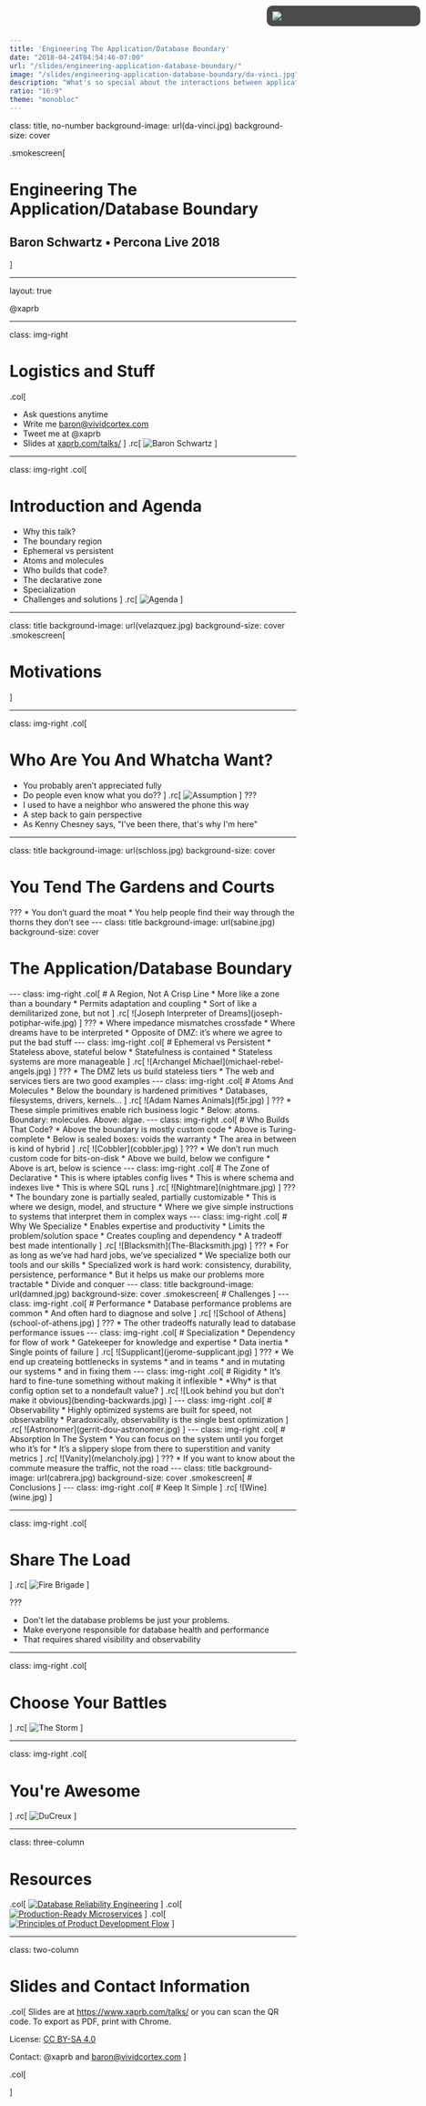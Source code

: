 ```yaml
---
title: 'Engineering The Application/Database Boundary'
date: "2018-04-24T04:54:46-07:00"
url: "/slides/engineering-application-database-boundary/"
image: "/slides/engineering-application-database-boundary/da-vinci.jpg"
description: "What's so special about the interactions between applications and databases?"
ratio: "16:9"
theme: "monobloc"
---
```

class: title, no-number
background-image: url(da-vinci.jpg)
background-size: cover

.smokescreen[
# Engineering The Application/Database Boundary 
## Baron Schwartz &bullet; Percona Live 2018
]

<div style="position: absolute; right: 10px; top: 10px; width: 250px;
background-color: rgba(0,0,0,.7); padding: 10px; border-radius: 10px">
<img src=vividcortex-horizontal-white-rgb.svg>
</div>

---
layout: true
<div class="remark-slide-number" style="left: 20px; right: unset">@xaprb</div>

---
class: img-right
# Logistics and Stuff
.col[
- Ask questions anytime
- Write me baron@vividcortex.com
- Tweet me at @xaprb
- Slides at [xaprb.com/talks/](https://www.xaprb.com/talks/)
]
.rc[
![Baron Schwartz](headshot.jpg)
]

---
class: img-right
.col[
# Introduction and Agenda
* Why this talk?
* The boundary region
* Ephemeral vs persistent
* Atoms and molecules
* Who builds that code?
* The declarative zone
* Specialization
* Challenges and solutions
]
.rc[
![Agenda](agenda.jpg)
]

---
class: title
background-image: url(velazquez.jpg)
background-size: cover
.smokescreen[
# Motivations
]

---
class: img-right
.col[
# Who Are You And Whatcha Want?
* You probably aren’t appreciated fully
* Do people even know what you do??
]
.rc[
![Assumption](assumption.jpg)
]
???
* I used to have a neighbor who answered the phone this way
* A step back to gain perspective
* As Kenny Chesney says, "I've been there, that's why I'm here"

---
class: title
background-image: url(schloss.jpg)
background-size: cover
<div class="smokescreen" style="top:20px">
<h1>You Tend The Gardens and Courts</h1>
</div>
???
* You don’t guard the moat
* You help people find their way through the thorns they don’t see
---
class: title
background-image: url(sabine.jpg)
background-size: cover
<div class="smokescreen" style="top:67%">
<h1>The Application/Database Boundary</h1>
</div>
---
class: img-right
.col[
# A Region, Not A Crisp Line
* More like a zone than a boundary
* Permits adaptation and coupling
* Sort of like a demilitarized zone, but not
]
.rc[
![Joseph Interpreter of Dreams](joseph-potiphar-wife.jpg)
]
???
* Where impedance mismatches crossfade
* Where dreams have to be interpreted
* Opposite of DMZ: it’s where we agree to put the bad stuff
---
class: img-right
.col[
# Ephemeral vs Persistent
* Stateless above, stateful below
* Statefulness is contained
* Stateless systems are more manageable
]
.rc[
![Archangel Michael](michael-rebel-angels.jpg)
]
???
* The DMZ lets us build stateless tiers
* The web and services tiers are two good examples
---
class: img-right
.col[
# Atoms And Molecules
* Below the boundary is hardened primitives
* Databases, filesystems, drivers, kernels...
]
.rc[
![Adam Names Animals](f5r.jpg)
]
???
* These simple primitives enable rich business logic
* Below: atoms. Boundary: molecules. Above: algae.
---
class: img-right
.col[
# Who Builds That Code?
* Above the boundary is mostly custom code
* Above is Turing-complete
* Below is sealed boxes: voids the warranty
* The area in between is kind of hybrid
]
.rc[
![Cobbler](cobbler.jpg)
]
???
* We don’t run much custom code for bits-on-disk
* Above we build, below we configure
* Above is art, below is science
---
class: img-right
.col[
# The Zone of Declarative
* This is where iptables config lives
* This is where schema and indexes live
* This is where SQL runs
]
.rc[
![Nightmare](nightmare.jpg)
]
???
* The boundary zone is partially sealed, partially customizable
* This is where we design, model, and structure
* Where we give simple instructions to systems that interpret them in complex ways
---
class: img-right
.col[
# Why We Specialize
* Enables expertise and productivity
* Limits the problem/solution space
* Creates coupling and dependency
* A tradeoff best made intentionally
]
.rc[
![Blacksmith](The-Blacksmith.jpg)
]
???
* For as long as we’ve had hard jobs, we’ve specialized
* We specialize both our tools and our skills
* Specialized work is hard work: consistency, durability, persistence, performance
* But it helps us make our problems more tractable
* Divide and conquer
---
class: title
background-image: url(damned.jpg)
background-size: cover
.smokescreen[
# Challenges
]
---
class: img-right
.col[
# Performance
* Database performance problems are common
* And often hard to diagnose and solve
]
.rc[
![School of Athens](school-of-athens.jpg)
]
???
* The other tradeoffs naturally lead to database performance issues
---
class: img-right
.col[
# Specialization
* Dependency for flow of work
* Gatekeeper for knowledge and expertise
* Data inertia
* Single points of failure
]
.rc[
![Supplicant](jerome-supplicant.jpg)
]
???
* We end up createing bottlenecks in systems
* and in teams
* and in mutating our systems
* and in fixing them
---
class: img-right
.col[
# Rigidity
* It’s hard to fine-tune something without making it inflexible
* *Why* is that config option set to a nondefault value?
]
.rc[
![Look behind you but don't make it obvious](bending-backwards.jpg)
]
---
class: img-right
.col[
# Observability
* Highly optimized systems are built for speed, not observability
* Paradoxically, observability is the single best optimization
]
.rc[
![Astronomer](gerrit-dou-astronomer.jpg)
]
---
class: img-right
.col[
# Absorption In The System
* You can focus on the system until you forget who it’s for
* It’s a slippery slope from there to superstition and vanity metrics
]
.rc[
![Vanity](melancholy.jpg)
]
???
* If you want to know about the commute measure the traffic, not the road
---
class: title
background-image: url(cabrera.jpg)
background-size: cover
.smokescreen[
# Conclusions
]
---
class: img-right
.col[
# Keep It Simple
]
.rc[
![Wine](wine.jpg)
]

---
class: img-right
.col[
# Share The Load
]
.rc[
![Fire Brigade](fire-brigade.jpg)
]

???
- Don't let the database problems be just your problems.
- Make everyone responsible for database health and performance
- That requires shared visibility and observability

---
class: img-right
.col[
# Choose Your Battles
]
.rc[
![The Storm](1880_Pierre_Auguste_Cot_-_The_Storm.jpg)
]

---
class: img-right
.col[
# You're Awesome
]
.rc[
![DuCreux](ducreux1.jpg)
]

---
class: three-column
# Resources

.col[
[![Database Reliability Engineering](smartmockups_jgdsglb7.jpg)](https://www.amazon.com/Database-Reliability-Engineering-Designing-Operating/dp/1491925949?tag=xaprb-20)
]
.col[
[![Production-Ready Microservices](smartmockups_jgdsp7xk.jpg)](https://www.amazon.com/Production-Ready-Microservices/dp/1491965975?tag=xaprb-20)
]
.col[
[![Principles of Product Development Flow](smartmockups_jgdsudi9.jpg)](https://www.amazon.com/Principles-Product-Development-Flow/dp/B00K7OWG7O?tag=xaprb-20)
]

---
class: two-column
# Slides and Contact Information

.col[
Slides are at https://www.xaprb.com/talks/ or you can scan the QR code. To export as PDF, print with Chrome.

License: [CC BY-SA 4.0](https://creativecommons.org/licenses/by-sa/4.0/)

Contact: @xaprb and baron@vividcortex.com
]

.col[
<div id="qrcode"></div>
]
